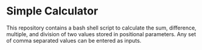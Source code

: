 # Simple Calculator
This repository contains a bash shell script to calculate the sum, difference, multiple, and division of two values stored in positional parameters. Any set of comma separated values can be entered as inputs.
